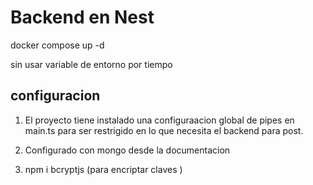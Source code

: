 # Backend en Nest

docker compose up -d 

sin usar variable de entorno por tiempo 


## configuracion 

1. El proyecto tiene instalado una configuraacion global de pipes en main.ts  para ser restrigido en lo que necesita el backend para post.
2. Configurado con mongo desde la documentacion 

3. npm i bcryptjs (para encriptar claves )
